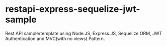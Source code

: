 # restapi-express-sequelize-jwt-sample
Rest API sample/template using Node.JS, Express.JS, Sequelize ORM, JWT Authentication and MVC(with no views) Pattern.  
